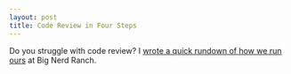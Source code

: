 ```yaml
---
layout: post
title: Code Review in Four Steps
---
```


Do you struggle with code review? I [wrote a quick rundown of how we run ours](http://blog.bignerdranch.com/4504-code-review-four-steps) at Big Nerd Ranch.
